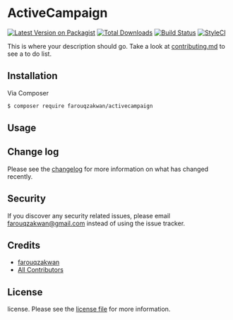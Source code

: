 # ActiveCampaign

[![Latest Version on Packagist][ico-version]][link-packagist]
[![Total Downloads][ico-downloads]][link-downloads]
[![Build Status][ico-travis]][link-travis]
[![StyleCI][ico-styleci]][link-styleci]

This is where your description should go. Take a look at [contributing.md](contributing.md) to see a to do list.

## Installation

Via Composer

``` bash
$ composer require farouqzakwan/activecampaign
```

## Usage

## Change log

Please see the [changelog](changelog.md) for more information on what has changed recently.

<!-- 
## Contributing

Please see [contributing.md](contributing.md) for details and a todolist. 
-->

## Security

If you discover any security related issues, please email farouqzakwan@gmail.com instead of using the issue tracker.

## Credits

- [farouqzakwan][link-author]
- [All Contributors][link-contributors]

## License

license. Please see the [license file](license.md) for more information.

[ico-version]: https://img.shields.io/packagist/v/farouqzakwan/activecampaign.svg?style=flat-square
[ico-downloads]: https://img.shields.io/packagist/dt/farouqzakwan/activecampaign.svg?style=flat-square
[ico-travis]: https://img.shields.io/travis/farouqzakwan/activecampaign/master.svg?style=flat-square
[ico-styleci]: https://styleci.io/repos/12345678/shield

[link-packagist]: https://packagist.org/packages/farouqzakwan/activecampaign
[link-downloads]: https://packagist.org/packages/farouqzakwan/activecampaign
[link-travis]: https://travis-ci.org/farouqzakwan/activecampaign
[link-styleci]: https://styleci.io/repos/12345678
[link-author]: https://github.com/farouqzakwan
[link-contributors]: ../../contributors
